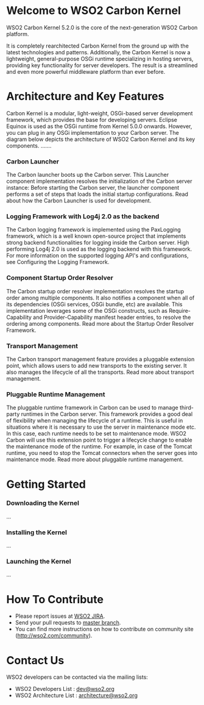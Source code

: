 # Welcome to WSO2 Carbon Kernel
WSO2 Carbon Kernel 5.2.0 is the core of the next-generation WSO2 Carbon platform. 

It is completely rearchitected Carbon Kernel from the ground up with the latest technologies and patterns. Additionally, the Carbon Kernel is now a lightweight, general-purpose OSGi runtime specializing in hosting servers, providing key functionality for server developers. The result is a streamlined and even more powerful middleware platform than ever before.

# Architecture and Key Features
Carbon Kernel is a modular, light-weight, OSGi-based server development framework, which provides the base for developing servers. Eclipse Equinox is used as the OSGi runtime from Kernel 5.0.0 onwards. However, you can plug in any OSGi implementation to your Carbon server. The diagram below depicts the architecture of WSO2 Carbon Kernel and its key components.
.......
### Carbon Launcher
The Carbon launcher boots up the Carbon server. This Launcher component implementation resolves the initialization of the Carbon server instance: Before starting the Carbon server, the launcher component performs a set of steps that loads the initial startup configurations. Read about how the Carbon Launcher is used for development.

### Logging Framework with Log4j 2.0 as the backend
The Carbon logging framework is implemented using the PaxLogging framework, which is a well known open-source project that implements strong backend functionalities for logging inside the Carbon server. High performing Log4j 2.0 is used as the logging backend with this framework. For more information on the supported logging API's and configurations, see Configuring the Logging Framework.

### Component Startup Order Resolver
The Carbon startup order resolver implementation resolves the startup order among multiple components. It also notifies a component when all of its dependencies (OSGi services, OSGi bundle, etc) are available. This implementation leverages some of the OSGi constructs, such as Require-Capability and Provider-Capability manifest header entries, to resolve the ordering among components. Read more about the Startup Order Resolver Framework.

### Transport Management
The Carbon transport management feature provides a pluggable extension point, which allows users to add new transports to the existing server. It also manages the lifecycle of all the transports. Read more about transport management.

### Pluggable Runtime Management
The pluggable runtime framework in Carbon can be used to manage third-party runtimes in the Carbon server. This framework provides a good deal of flexibility when managing the lifecycle of a runtime. This is useful in situations where it is necessary to use the server in maintenance mode etc. In this case, each runtime needs to be set to maintenance mode. WSO2 Carbon will use this extension point to trigger a lifecycle change to enable the maintenance mode of the runtime. For example, in case of the Tomcat runtime, you need to stop the Tomcat connectors when the server goes into maintenance mode. Read more about pluggable runtime management.

# Getting Started
### Downloading the Kernel
...
### Installing the Kernel
...
### Launching the Kernel
...

# How To Contribute
* Please report issues at [WSO2 JIRA](https://wso2.org/jira/browse/Carbon).
* Send your pull requests to [master branch](https://github.com/wso2/carbon-kernel/tree/master).
* You can find more instructions on how to contribute on community site (http://wso2.com/community).

# Contact Us
WSO2 developers can be contacted via the mailing lists:
* WSO2 Developers List : dev@wso2.org
* WSO2 Architecture List : architecture@wso2.org
